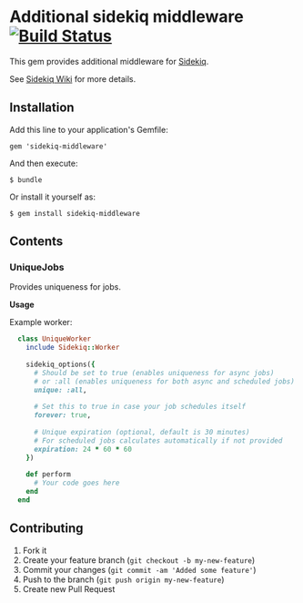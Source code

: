 # Additional sidekiq middleware [![Build Status](https://secure.travis-ci.org/krasnoukhov/sidekiq-middleware.png)](http://travis-ci.org/krasnoukhov/sidekiq-middleware)

This gem provides additional middleware for [Sidekiq](https://github.com/mperham/sidekiq).

See [Sidekiq Wiki](https://github.com/mperham/sidekiq/wiki/Middleware) for more details.

## Installation

Add this line to your application's Gemfile:

    gem 'sidekiq-middleware'

And then execute:

    $ bundle

Or install it yourself as:

    $ gem install sidekiq-middleware

## Contents

### UniqueJobs

Provides uniqueness for jobs.

**Usage**

Example worker:

```ruby
  class UniqueWorker
    include Sidekiq::Worker
  
    sidekiq_options({
      # Should be set to true (enables uniqueness for async jobs)
      # or :all (enables uniqueness for both async and scheduled jobs)
      unique: :all,
  
      # Set this to true in case your job schedules itself
      forever: true,
  
      # Unique expiration (optional, default is 30 minutes)
      # For scheduled jobs calculates automatically if not provided
      expiration: 24 * 60 * 60
    })
  
    def perform
      # Your code goes here
    end
  end
```

## Contributing

1. Fork it
2. Create your feature branch (`git checkout -b my-new-feature`)
3. Commit your changes (`git commit -am 'Added some feature'`)
4. Push to the branch (`git push origin my-new-feature`)
5. Create new Pull Request
